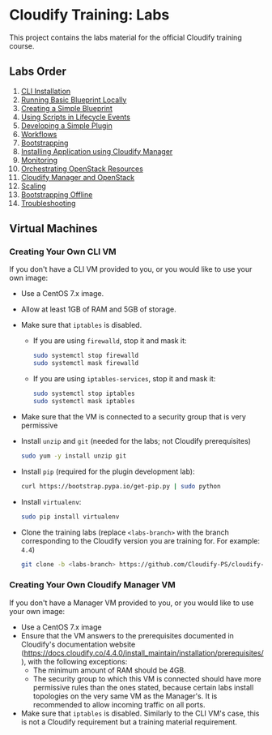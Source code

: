 # Cloudify Training: Labs

This project contains the labs material for the official Cloudify training course.

## Labs Order

1.  [CLI Installation](cli-installation)
2.  [Running Basic Blueprint Locally](running-basic-locally)
3.  [Creating a Simple Blueprint](blueprints)
4.  [Using Scripts in Lifecycle Events](using-scripts)
5.  [Developing a Simple Plugin](developing-simple-plugin)
6.  [Workflows](workflows)
7.  [Bootstrapping](bootstrap)
8.  [Installing Application using Cloudify Manager](hello-manager)
9.  [Monitoring](monitoring)
10. [Orchestrating OpenStack Resources](orchestrating-openstack)
11. [Cloudify Manager and OpenStack](openstack-manager)
12. [Scaling](scaling)
13. [Bootstrapping Offline](offline-bootstrap)
14. [Troubleshooting](troubleshooting)

## Virtual Machines

### Creating Your Own CLI VM

If you don't have a CLI VM provided to you, or you would like to use your own image:

* Use a CentOS 7.x image.
* Allow at least 1GB of RAM and 5GB of storage.
* Make sure that `iptables` is disabled.
  * If you are using `firewalld`, stop it and mask it:

    ```bash
    sudo systemctl stop firewalld
    sudo systemctl mask firewalld
    ```
  * If you are using `iptables-services`, stop it and mask it:

    ```bash
    sudo systemctl stop iptables
    sudo systemctl mask iptables
    ```
* Make sure that the VM is connected to a security group that is very permissive
* Install `unzip` and `git` (needed for the labs; not Cloudify prerequisites)

  ```bash
  sudo yum -y install unzip git
  ```

* Install `pip` (required for the plugin development lab):

  ```bash
  curl https://bootstrap.pypa.io/get-pip.py | sudo python
  ```

* Install `virtualenv`:

  ```bash
  sudo pip install virtualenv
  ```

* Clone the training labs (replace `<labs-branch>` with the branch corresponding to the Cloudify version you are
  training for. For example: `4.4`)

  ```bash
  git clone -b <labs-branch> https://github.com/Cloudify-PS/cloudify-training-labs.git
  ```

### Creating Your Own Cloudify Manager VM

If you don't have a Manager VM provided to you, or you would like to use your own image:

* Use a CentOS 7.x image
* Ensure that the VM answers to the prerequisites documented in Cloudify's documentation website (https://docs.cloudify.co/4.4.0/install_maintain/installation/prerequisites/),
with the following exceptions:
  * The minimum amount of RAM should be 4GB.
  * The security group to which this VM is connected should have more permissive rules than the ones stated,
  because certain labs install topologies on the very same VM as the Manager's.
  It is recommended to allow incoming traffic on all ports.
* Make sure that `iptables` is disabled. Similarly to the CLI VM's case, this is not a Cloudify requirement but a training
material requirement.
